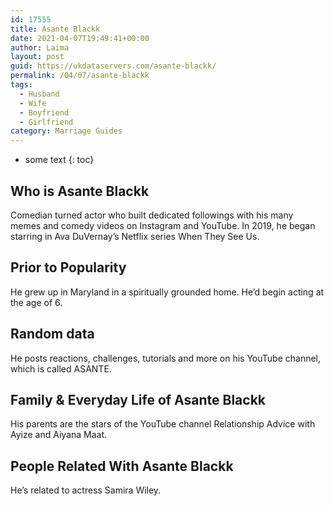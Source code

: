 ```yaml
---
id: 17555
title: Asante Blackk
date: 2021-04-07T19:49:41+00:00
author: Laima
layout: post
guid: https://ukdataservers.com/asante-blackk/
permalink: /04/07/asante-blackk
tags:
  - Husband
  - Wife
  - Boyfriend
  - Girlfriend
category: Marriage Guides
---
```


* some text
{: toc}


## Who is Asante Blackk
                  
                  
                  
Comedian turned actor who built dedicated followings with his many memes and comedy videos on Instagram and YouTube. In 2019, he began starring in Ava DuVernay&#8217;s Netflix series When They See Us.
                  
              
            
              
            
                
                
                
## Prior to Popularity
                  
                  
                  
He grew up in Maryland in a spiritually grounded home. He&#8217;d begin acting at the age of 6.
                  
              
            
              
            
                
                
                
## Random data
                  
                  
                  
He posts reactions, challenges, tutorials and more on his YouTube channel, which is called ASANTE.
                  
              
            
              
            
                
                
                
## Family & Everyday Life of Asante Blackk
                  
                  
                  
His parents are the stars of the YouTube channel Relationship Advice with Ayize and Aiyana Maat. 
                  
              
            
              
            
                
                
                
## People Related With Asante Blackk
                  
                  
                  
He&#8217;s related to actress Samira Wiley.
                  
              
            
              
            
                
              
            
              
              
            
            
              
            
          
          
          